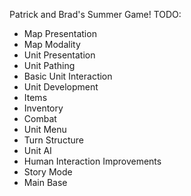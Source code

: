 Patrick and Brad's Summer Game!
TODO:
<ul>
	<li>Map Presentation</li>
	<li>Map Modality</li>
	<li>Unit Presentation</li>
	<li>Unit Pathing</li>
	<li>Basic Unit Interaction</li>
	<li>Unit Development</li>
	<li>Items</li>
	<li>Inventory</li>
	<li>Combat</li>
	<li>Unit Menu</li>
	<li>Turn Structure</li>
	<li>Unit AI</li>
	<li>Human Interaction Improvements</li>
	<li>Story Mode</li>
	<li>Main Base</li>
</ul>
